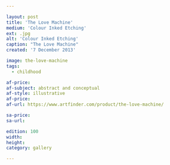 ```yaml
---

layout: post
title: 'The Love Machine'
medium: 'Colour Inked Etching'
ext: .jpg
alt: 'Colour Inked Etching'
caption: "The Love Machine"
created: '7 December 2013'

image: the-love-machine
tags:
  - childhood

af-price:
af-subject: abstract and conceptual
af-style: illustrative
af-price:
af-url: https://www.artfinder.com/product/the-love-machine/

sa-price:
sa-url:

edition: 100
width:
height:
category: gallery

---
```

